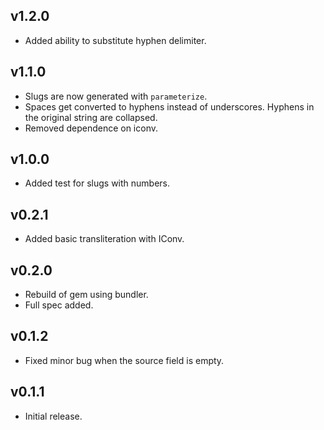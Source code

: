 ## v1.2.0

* Added ability to substitute hyphen delimiter.

## v1.1.0

* Slugs are now generated with `parameterize`.
* Spaces get converted to hyphens instead of underscores. Hyphens in the original string are collapsed.
* Removed dependence on iconv.

## v1.0.0

* Added test for slugs with numbers.

## v0.2.1

* Added basic transliteration with IConv.

## v0.2.0

* Rebuild of gem using bundler.
* Full spec added.

## v0.1.2

* Fixed minor bug when the source field is empty.

## v0.1.1

* Initial release.

